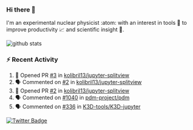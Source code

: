 ### Hi there 👋 

I'm an experimental nuclear physicist :atom: with an interest in tools :wrench: to improve productivity :chart_with_upwards_trend: and scientific insight :telescope:.

![github stats](https://github-readme-stats.vercel.app/api?username=agoose77&show_icons=true&hide_rank=true&hide_title=true&bg_color=30,e76445,904e95&text_color=efe3ec&icon_color=efe3ec)
<!--
**agoose77/agoose77** is a ✨ _special_ ✨ repository because its `README.md` (this file) appears on your GitHub profile.

Here are some ideas to get you started:

- 🔭 I’m currently working on ...
- 🌱 I’m currently learning ...
- 👯 I’m looking to collaborate on ...
- 🤔 I’m looking for help with ...
- 💬 Ask me about ...
- 📫 How to reach me: ...
- 😄 Pronouns: ...
- ⚡ Fun fact: ...
-->

### :zap: Recent Activity
<!--START_SECTION:activity-->
1. 💪 Opened PR [#3](https://github.com/kolibril13/jupyter-splitview/pull/3) in [kolibril13/jupyter-splitview](https://github.com/kolibril13/jupyter-splitview)
2. 🗣 Commented on [#2](https://github.com/kolibril13/jupyter-splitview/issues/2) in [kolibril13/jupyter-splitview](https://github.com/kolibril13/jupyter-splitview)
3. 💪 Opened PR [#2](https://github.com/kolibril13/jupyter-splitview/pull/2) in [kolibril13/jupyter-splitview](https://github.com/kolibril13/jupyter-splitview)
4. 🗣 Commented on [#1040](https://github.com/pdm-project/pdm/issues/1040) in [pdm-project/pdm](https://github.com/pdm-project/pdm)
5. 🗣 Commented on [#336](https://github.com/K3D-tools/K3D-jupyter/issues/336) in [K3D-tools/K3D-jupyter](https://github.com/K3D-tools/K3D-jupyter)
<!--END_SECTION:activity-->


[![Twitter Badge](https://img.shields.io/twitter/follow/agoose77?style=flat-square&logo=Twitter&logoColor=white&color=cornflowerblue)](https://twitter.com/agoose77)
